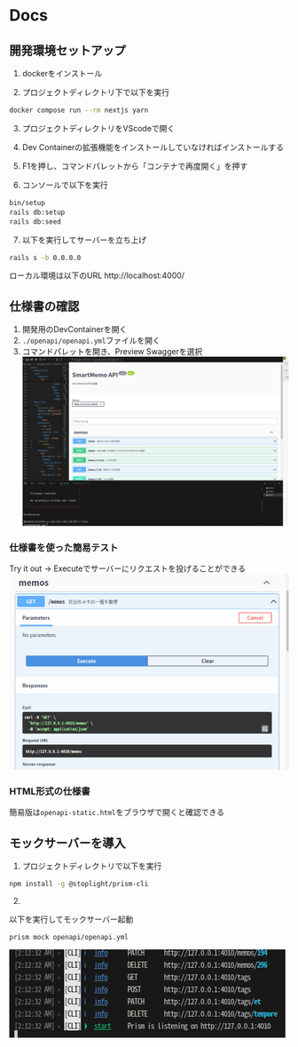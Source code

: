 # Docs
## 開発環境セットアップ
1. dockerをインストール

2. プロジェクトディレクトリ下で以下を実行

```bash
docker compose run --rm nextjs yarn
```

3. プロジェクトディレクトリをVScodeで開く

4. Dev Containerの拡張機能をインストールしていなければインストールする

5. F1を押し、コマンドパレットから「コンテナで再度開く」を押す

6. コンソールで以下を実行
```bash
bin/setup
rails db:setup
rails db:seed
```

7. 以下を実行してサーバーを立ち上げ
```bash
rails s -b 0.0.0.0
```

ローカル環境は以下のURL
http://localhost:4000/

## 仕様書の確認
1. 開発用のDevContainerを開く
2. `./openapi/openapi.yml`ファイルを開く
3. コマンドパレットを開き、Preview Swaggerを選択
![alt text](othor/swagger.png)

### 仕様書を使った簡易テスト
Try it out → Executeでサーバーにリクエストを投げることができる
![alt text](othor/tryitout.png)
### HTML形式の仕様書
簡易版は`openapi-static.html`をブラウザで開くと確認できる


## モックサーバーを導入
1. プロジェクトディレクトリで以下を実行
```bash
npm install -g @stoplight/prism-cli
```

2.
以下を実行してモックサーバー起動
```bash
prism mock openapi/openapi.yml
```
![alt text](othor/prism.png)